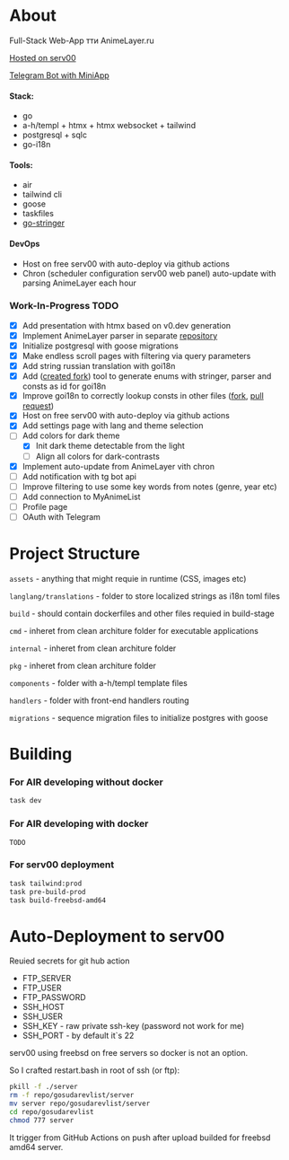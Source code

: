 # About

Full-Stack Web-App тти AnimeLayer.ru

[Hosted on serv00](https://dmji.serv00.net/animelayer)

[Telegram Bot with MiniApp](https://t.me/MyMediaNotifyBot/web)

#### Stack:

* go
* a-h/templ + htmx + htmx websocket + tailwind
* postgresql + sqlc
* go-i18n

#### Tools:

* air
* tailwind cli
* goose
* taskfiles
* [go-stringer](https://github.com/dmji/go-stringer "stringer fork for enums")

#### DevOps

* Host on free serv00 with auto-deploy via github actions
* Chron (scheduler configuration serv00 web panel) auto-update with parsing AnimeLayer each hour

### Work-In-Progress TODO

* [X] Add presentation with htmx based on v0.dev generation
* [X] Implement AnimeLayer parser in separate [repository](https://github.com/dmji/go-animelayer-parser)
* [X] Initialize postgresql with goose migrations
* [X] Make endless scroll pages with filtering via query parameters
* [X] Add string russian translation with goi18n
* [X] Add ([created fork](https://github.com/dmji/go-stringer)) tool to generate enums with stringer, parser and consts as id for goi18n
* [X] Improve goi18n to correctly lookup consts in other files ([fork](https://github.com/dmji/go-i18n/tree/main), [pull request](https://github.com/nicksnyder/go-i18n/pull/355))
* [X] Host on free serv00 with auto-deploy via github actions
* [X] Add settings page with lang and theme selection
* [ ] Add colors for dark theme
  * [X] Init dark theme detectable from the light
  * [ ] Align all colors for dark-contrasts
* [X] Implement auto-update from AnimeLayer vith chron
* [ ] Add notification with tg bot api
* [ ] Improve filtering to use some key words from notes (genre, year etc)
* [ ] Add connection to MyAnimeList
* [ ] Profile page
* [ ] OAuth with Telegram

# Project Structure

`assets` - anything that might requie in runtime (CSS, images etc)

`langlang/translations` - folder to store localized strings as i18n toml files

`build` - should contain dockerfiles and other files requied in build-stage

`cmd` - inheret from clean architure folder for executable applications

`internal` - inheret from clean architure folder

`pkg` - inheret from clean architure folder

`components` - folder with a-h/templ template files

`handlers` - folder with front-end handlers routing

`migrations` - sequence migration files to initialize postgres with goose

# Building

### For AIR developing without docker

```bash
task dev
```

### For AIR developing with docker

```
TODO
```

### For serv00 deployment

```bash
task tailwind:prod
task pre-build-prod
task build-freebsd-amd64
```

# Auto-Deployment to serv00

Reuied secrets for git hub action

* FTP_SERVER
* FTP_USER
* FTP_PASSWORD
* SSH_HOST
* SSH_USER
* SSH_KEY      - raw private ssh-key (password not work for me)
* SSH_PORT     - by default it`s 22

serv00 using freebsd on free servers so docker is not an option.

So I crafted restart.bash in root of ssh (or ftp):

```bash
pkill -f ./server
rm -f repo/gosudarevlist/server
mv server repo/gosudarevlist/server
cd repo/gosudarevlist
chmod 777 server
```

It trigger from GitHub Actions on push after upload builded for freebsd amd64 server.
